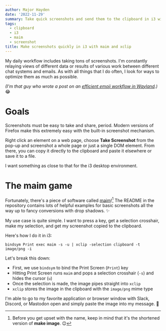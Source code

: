 ```yaml
---
author: Major Hayden
date: '2022-11-29'
summary: Take quick screenshots and send them to the clipboard in i3 with maim. 📸 
tags:
  - clipboard
  - i3
  - maim
  - screenshot
title: Make screenshots quickly in i3 with maim and xclip 
---
```


My daily workflow includes taking tons of screenshots.
I'm constantly relaying views of different data or results of various work between different chat systems and emails.
As with all things that I do often, I look for ways to optimize them as much as possible.

_(I'm that guy who wrote a post on an [efficient emoji workflow in Wayland](/2022/05/27/efficient-emoji-experience-in-wayland/).)_ 😂

# Goals

Screenshots must be easy to take and share, period.
Modern versions of Firefox make this extremely easy with the built-in screenshot mechanism.

Right click an element on a web page, choose **Take Screenshot** from the pop-up and screenshot a whole page or just a single DOM element.
From there, you can copy it directly to the clipboard and paste it elsewhere or save it to a file.

I want something as close to that for the i3 desktop environment.

# The maim game

Fortunately, there's a piece of software called [maim](https://github.com/naelstrof/maim)![^maimname]
The README in the repository contains lots of helpful examples for basic screenshots all the way up to fancy conversions with drop shadows. ✨

My use case is quite simple.
I want to press a key, get a selection crosshair, make my selection, and get my screenshot copied to the clipboard.

Here's how I do it in i3:

```text
bindsym Print exec maim -s -u | xclip -selection clipboard -t image/png -i
```

Let's break this down:

* First, we use `bindsym` to bind the Print Screen (`Print`) key
* Hitting Print Screen runs `maim` and pops a selection crosshair (`-s`) and hides the cursor (`u`)
* Once the selection is made, the image pipes straight into `xclip`
* `xclip` stores the image in the clipboard with the `image/png` mime type

I'm able to go to my favorite application or browser window with Slack, Discord, or Mastodon open and simply paste the image into my message. 🏁

[^maimname]: Before you get upset with the name, keep in mind that it's the shortened version of **make image**. 😉